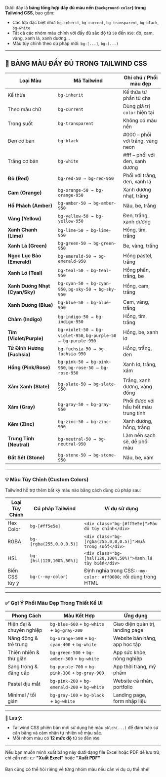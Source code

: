 
Dưới đây là **bảng tổng hợp đầy đủ màu nền (`background-color`) trong Tailwind CSS**, bao gồm:

- Các lớp đặc biệt như: `bg-inherit`, `bg-current`, `bg-transparent`, `bg-black`, `bg-white`
- Tất cả các nhóm màu chính với đầy đủ sắc độ từ `50` đến `950`: đỏ, cam, vàng, xanh lá, xanh dương...
- Màu tùy chỉnh theo cú pháp mới: `bg-[...]`, `bg-(...)`

---

## 🎨 **BẢNG MÀU ĐẦY ĐỦ TRONG TAILWIND CSS**

| **Loại Màu**                    | **Mã Tailwind**                                               | **Ghi chú / Phối màu đẹp**         |
| --------------------------------------- | -------------------------------------------------------------------- | --------------------------------------------- |
| Kế thừa                               | `bg-inherit`                                                       | Kế thừa từ phần tử cha                   |
| Theo màu chữ                          | `bg-current`                                                       | Dùng giá trị `color` hiện tại          |
| Trong suốt                             | `bg-transparent`                                                   | Không có màu nền                          |
| Đen cơ bản                           | `bg-black`                                                         | #000 – phối với trắng, vàng neon         |
| Trắng cơ bản                         | `bg-white`                                                         | #fff – phối với đen, xanh dương         |
| **Đỏ (Red)**                    | `bg-red-50 → bg-red-950`                                          | Phối với trắng, đen, xanh lá             |
| **Cam (Orange)**                  | `bg-orange-50 → bg-orange-950`                                    | Xanh dương nhạt, trắng                    |
| **Hổ Phách (Amber)**            | `bg-amber-50 → bg-amber-950`                                      | Nâu, be, trắng                              |
| **Vàng (Yellow)**                | `bg-yellow-50 → bg-yellow-950`                                    | Đen, trắng, xanh dương                    |
| **Xanh Chanh (Lime)**             | `bg-lime-50 → bg-lime-950`                                        | Hồng, tím, trắng                           |
| **Xanh Lá (Green)**              | `bg-green-50 → bg-green-950`                                      | Be, vàng, trắng                             |
| **Ngọc Lục Bảo (Emerald)**     | `bg-emerald-50 → bg-emerald-950`                                  | Hồng pastel, trắng                          |
| **Xanh Lơ (Teal)**               | `bg-teal-50 → bg-teal-950`                                        | Hồng phấn, trắng, be                       |
| **Xanh Dương Nhạt (Cyan/Sky)** | `bg-cyan-50 → bg-cyan-950`, `bg-sky-50 → bg-sky-950`           | Hồng, cam, trắng                            |
| **Xanh Dương (Blue)**           | `bg-blue-50 → bg-blue-950`                                        | Cam, vàng, trắng                            |
| **Chàm (Indigo)**                | `bg-indigo-50 → bg-indigo-950`                                    | Hồng, tím, trắng                           |
| **Tím (Violet/Purple)**          | `bg-violet-50 → bg-violet-950`, `bg-purple-50 → bg-purple-950` | Hồng, be, xanh lơ                           |
| **Tử Đinh Hương (Fuchsia)**   | `bg-fuchsia-50 → bg-fuchsia-950`                                  | Hồng, trắng, đen                           |
| **Hồng (Pink/Rose)**             | `bg-pink-50 → bg-pink-950`, `bg-rose-50 → bg-rose-950`         | Xanh lơ, trắng, xám                        |
| **Xám Xanh (Slate)**             | `bg-slate-50 → bg-slate-950`                                      | Trắng, xanh dương, vàng đồng            |
| **Xám (Gray)**                   | `bg-gray-50 → bg-gray-950`                                        | Phối được với hầu hết màu trung tính |
| **Kẽm (Zinc)**                   | `bg-zinc-50 → bg-zinc-950`                                        | Xanh dương, hồng, trắng                   |
| **Trung Tính (Neutral)**         | `bg-neutral-50 → bg-neutral-950`                                  | Làm nền sạch sẽ, dễ phối màu           |
| **Đất Sét (Stone)**            | `bg-stone-50 → bg-stone-950`                                      | Nâu, be, xám                                |

---

### 💡 **Màu Tùy Chỉnh (Custom Colors)**

Tailwind hỗ trợ thêm bất kỳ màu nào bằng cách dùng cú pháp sau:

| **Loại Tùy Chỉnh** | **Cú pháp Tailwind** | **Ví dụ sử dụng**                                            |
| --------------------------- | ---------------------------- | ---------------------------------------------------------------------- |
| Hex Color                   | `bg-[#ff5e5e]`             | `<div class="bg-[#ff5e5e]">Màu đỏ tùy chỉnh</div>`              |
| RGBA                        | `bg-[rgba(255,0,0,0.5)]`   | `<div class="bg-[rgba(255,0,0,0.5)]">Nửa trong suốt</div>`         |
| HSL                         | `bg-[hsl(120,100%,50%)]`   | `<div class="bg-[hsl(120,100%,50%)">Xanh lá tùy biến</div>`       |
| Biến CSS tùy ý           | `bg-(--my-color)`          | Định nghĩa trong CSS:`--my-color: #ff0000;` rồi dùng trong HTML |

---

### ✅ **Gợi Ý Phối Màu Đẹp Trong Thiết Kế UI**

| **Phong Cách**         | **Màu Kết Hợp**                              | **Ứng dụng**                |
| ----------------------------- | ----------------------------------------------------- | ----------------------------------- |
| Hiện đại & chuyên nghiệp | `bg-blue-600` + `bg-white` + `bg-gray-200`      | Giao diện quản trị, landing page |
| Năng động & trẻ trung     | `bg-orange-500` + `bg-cyan-400` + `bg-white`    | Website bán hàng, app học tập   |
| Thiên nhiên & thư giãn    | `bg-green-500` + `bg-amber-300` + `bg-white`    | App sức khỏe, nông nghiệp       |
| Sang trọng & đẳng cấp     | `bg-purple-700` + `bg-pink-300` + `bg-gray-900` | App thời trang, mỹ phẩm          |
| Pastel dịu mắt              | `bg-pink-200` + `bg-emerald-200` + `bg-white`   | Website cá nhân, portfolio        |
| Minimal / tối giản          | `bg-gray-100` + `bg-black` + `bg-white`         | Landing page, form nhập liệu      |

---

📌 **Lưu ý:**

- Tailwind CSS phiên bản mới sử dụng hệ màu `oklch(...)` để đảm bảo sự cân bằng và cảm nhận tự nhiên về màu sắc.
- Mỗi nhóm màu có **12 mức độ** từ `50` đến `950`.

---

Nếu bạn muốn mình xuất bảng này dưới dạng file Excel hoặc PDF để lưu trữ, chỉ cần nói:
👉 **"Xuất Excel"** hoặc **"Xuất PDF"**

Bạn cũng có thể hỏi riêng về từng nhóm màu nếu cần ví dụ cụ thể nhé!
